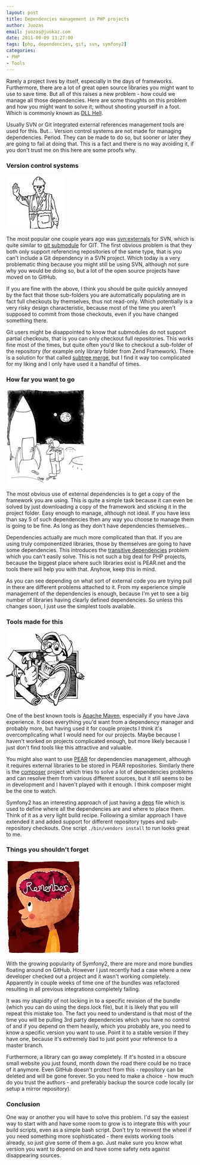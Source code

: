 ```yaml
---
layout: post
title: Dependencies management in PHP projects
author: Juozas
email: juozas@juokaz.com
date: 2011-09-09 13:27:00
tags: [php, dependencies, git, svn, symfony2]
categories:
- PHP
- Tools
---
```


Rarely a project lives by itself, especially in the days of frameworks. Furthermore, there are a lot of great open source libraries you might want to use to save time. But all of this raises a new problem - how could we manage all those dependencies. Here are some thoughts on this problem and how you might want to solve it; without shooting yourself in a foot. Which is commonly known as [DLL Hell](http://en.wikipedia.org/wiki/DLL_Hell).
 
<!--more-->

Usually SVN or Git integrated external references management tools are used for this. But... Version control systems are not made for managing dependencies.  Period. They can be made to do so, but sooner or later they are going to fail at doing that. This is a fact and there is no way avoiding it, if you don't trust me on this here are some proofs why.

### Version control systems

<div class="alignright" ><img src="/media/stop.gif" alt="Stop" class="noborder"></div>

The most popular one couple years ago was [svn:externals](http://svnbook.red-bean.com/en/1.0/ch07s03.html) for SVN, which is quite similar to [git submodule](http://kernel.org/pub/software/scm/git/docs/git-submodule.html) for GIT. The first obvious problem is that they both only support referencing repositories of the same type, that is you can't include a Git dependency in a SVN project. Which today is a very problematic thing because you might still be using SVN, although not sure why you would be doing so, but a lot of the open source projects have moved on to GitHub. 

If you are fine with the above, I think you should be quite quickly annoyed by the fact that those sub-folders you are automatically populating are in fact full checkouts by themselves, thus not read-only. Which potentially is a very risky design characteristic, because most of the time you aren't supposed to commit from those checkouts, even if you have changed something there.   

Git users might be disappointed to know that submodules do not support partial checkouts, that is you can only checkout full repositories. This works fine most of the times, but quite often you'd like to checkout a sub-folder of the repository (for example only library folder from Zend Framework). There is a solution for that called [subtree merge](http://progit.org/book/ch6-7.html), but I find it way too complicated for my liking and I only have used it a handful of times. 

### How far you want to go

<div class="alignright" ><img src="/media/space.gif" alt="Space" class="noborder"></div>

The most obvious use of external dependencies is to get a copy of the framework you are using. This is quite a simple task because it can even be solved by just downloading a copy of the framework and sticking it in the project folder. Easy enough to manage, although not ideal. If you have less than say 5 of such dependencies then any way you choose to manage them is going to be fine. As long as they don't have dependencies themselves... 

Dependencies actually are much more complicated than that. If you are using truly componentized libraries, those by themselves are going to have some dependencies. This introduces the [transitive dependencies](http://en.wikipedia.org/wiki/Transitive_dependency) problem which you can't easily solve. This is not such a big deal for PHP projects, because the biggest place where such libraries exist is PEAR.net and the tools there will help you with that. Anyhow, keep this in mind.

As you can see depending on what sort of external code you are trying pull in there are different problems attached to it. From my experience simple management of the dependencies is enough, because I'm yet to see a big number of libraries having clearly defined dependencies. So unless this changes soon, I just use the simplest tools available. 

### Tools made for this

<div class="alignright" ><img src="/media/tools.jpg" alt="Tools" class="noborder"></div>

One of the best known tools is [Apache Maven](http://maven.apache.org/), especially if you have Java experience. It does everything you'd want from a dependency manager and probably more, but having used it for couple projects I think it's overcomplicating what I would need for our projects. Maybe because I haven't worked on projects complicated enough, but more likely because I just don't find tools like this attractive and valuable. 

You might also want to use [PEAR](http://pear.php.net/index.php) for dependencies management, although it requires external libraries to be stored in PEAR repositories. Similarly there is the [composer](http://github.com/composer/composer) project which tries to solve a lot of dependencies problems and can resolve them from various different sources, but it still seems to be in development and I haven't played with it enough. I think composer might be the one to watch.

Symfony2 has an interesting approach of just having a [deps](https://github.com/symfony/symfony-standard/blob/master/deps) file which is used to define where all the dependencies are and where to place them. Think of it as a very light build recipe. Following a similar approach I have extended it and added support for different repository types and sub-repository checkouts. One script `./bin/vendors install` to run looks great to me.

### Things you shouldn't forget

<div class="alignright" ><img src="/media/remember.jpg" alt="Remember" class="noborder"></div>

With the growing popularity of Symfony2, there are more and more bundles floating around on GitHub. However I just recently had a case where a new developer checked out a project and it wasn't working completely. Apparently in couple weeks of time one of the bundles was refactored resulting in all previous integrations completely failing. 

It was my stupidity of not locking in to a specific revision of the bundle (which you can do using the deps.lock file), but it is likely that you will repeat this mistake too. The fact you need to understand is that most of the time you will be pulling 3rd party dependencies which you have no control of and if you depend on them heavily, which you probably are, you need to know a specific version you want to use. Point it to a stable version if they have one, because it's extremely bad to just point your reference to a master branch.

Furthermore, a library can go away completely. If it's hosted in a obscure small website you just found, month down the road there could be no trace of it anymore. Even GitHub doesn't protect from this - repository can be deleted and will be gone forever. So you need to make a choice - how much do you trust the authors - and preferably backup the source code locally (or setup a mirror repository). 

### Conclusion

One way or another you will have to solve this problem. I'd say the easiest way to start with and have some room to grow is to integrate this with your build scripts, even as a simple bash script. Don't try to reinvent the wheel if you need something more sophisticated - there exists working tools already, so just give some of them a go. Just make sure you know what version you want to depend on and have some safety nets against disappearing sources.
